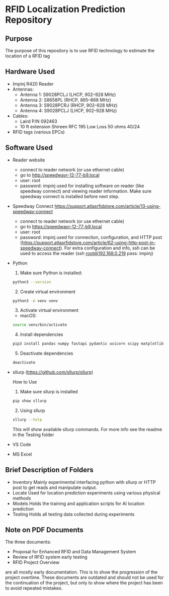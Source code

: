 # RFID Localization Prediction Repository

## Purpose
The purpose of this repository is to use RFID technology to estimate the location of a RFID tag

## Hardware Used
- Impinj R420 Reader
- Antennas:
    - Antenna 1: S9028PCLJ (LHCP, 902–928 MHz)
    - Antenna 2: S8658PL (RHCP, 865–868 MHz)
    - Antenna 3: S9028PCRJ (RHCP, 902–928 MHz)
    - Antenna 4: S9028PCLJ (LHCP, 902–928 MHz)
- Cables:
    - Laird P/N 092463
    - 10 ft extension Shireen RFC 195 Low Loss 50 ohms 40/24
- RFID tags (various EPCs)

## Software Used
- Reader website
    - connect to reader network (or use ethernet cable)
    - go to http://speedwayr-12-77-b9.local
    - user: root
    - password: impinj
    used for installing software on reader (like speedway connect) and viewing reader information. Make sure speedway connect is installed before next step.
- Speedway Connect
    https://support.atlasrfidstore.com/article/13-using-speedway-connect
    - connect to reader network (or use ethernet cable)
    - go to https://speedwayr-12-77-b9.local
    - user: root
    - password: impinj
    used for connection, configuration, and HTTP post (https://support.atlasrfidstore.com/article/62-using-http-post-in-speedway-connect). For extra configuration and info, ssh can be used to access the reader (ssh root@192.168.0.219 pass: impinj)
- Python
    1. Make sure Python is installed:
    ```bash
    python3 --version
    ```
    2. Create virtual environment
    ```bash
    python3 -m venv venv
    ```
    3. Activate virtual environment
    - macOS:
    ```bash
    source venv/bin/activate
    ```
    4. Install dependencies
    ```bash
    pip3 install pandas numpy fastapi pydantic uvicorn scipy matplotlib sllurp
    ```
    5. Deactivate dependencies
    ```bash
    deactivate
    ```
- sllurp (https://github.com/sllurp/sllurp)
    
    How to Use
    1. Make sure sllurp is installed
    ```bash 
    pip show sllurp
    ```
    2. Using sllurp
    ```bash
    sllurp --help
    ```
    This will show available sllurp commands. For more info see the readme in the Testing folder

- VS Code
- MS Excel

## Brief Description of Folders
- Inventory
    Mainly experimental interfacing python with sllurp or HTTP post to get reads and manipulate output.
- Locate
    Used for location prediction experiments using various physical methods
- Models
    Holds the training and application scripts for AI location prediction
- Testing
    Holds all testing data collected during experiments

## Note on PDF Documents
The three documents:
- Proposal for Enhanced RFID and Data Management System
- Review of RFID system early testing
- RFID Project Overview

are all mostly early documentation. This is to show the progression of the project overtime. These documents are outdated and should not be used for the continuation of the project, but only to show where the project has been to avoid repeated mistakes.
